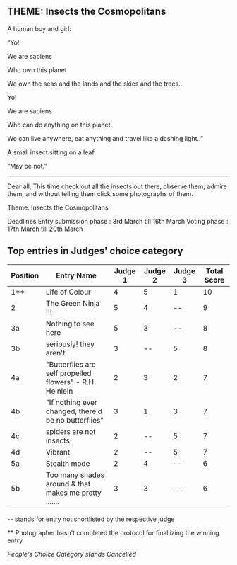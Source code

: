 ## THEME: Insects the Cosmopolitans

A human boy and girl:

“Yo!

We are sapiens

Who own this planet

We own the seas and the lands and the skies and the trees..

Yo!

We are sapiens

Who can do anything on this planet

We can live anywhere, eat anything and travel like a dashing light..”



A small insect sitting on a leaf:

“May be not.”


***********************


Dear all,
This time check out all the insects out there, observe them, admire them, and without telling them click some photographs of them.


Theme: Insects the Cosmopolitans

Deadlines
Entry submission phase : 3rd  March till 16th March
Voting phase                  : 17th March till 20th March



## Top entries in Judges' choice category

|Position	|Entry Name|	Judge 1	| Judge 2	| Judge 3	| Total Score |
|--|--|--|--|--|--|
|1**|Life of Colour|4|5|1|10|
|2|The Green Ninja !!!|5|4|--|9|
|3a|Nothing to see here|5|3|--|8|
|3b|seriously! they aren't |3|--|5|8|
|4a|"Butterflies are self propelled flowers" - R.H. Heinlein|2|3|2|7|
|4b|"If nothing ever changed, there'd be no butterflies"|3|1|3|7|
|4c|spiders are not insects|2|--|5|7|
|4d|Vibrant|2|--|5|7|
|5a|Stealth mode |2|4|--|6|
|5b|Too many shades around & that makes me pretty .......|3|3|--|6|


-- stands for entry not shortlisted by the respective judge

** Photographer hasn't completed the protocol for finallizing the winning entry


*People's Choice Category stands Cancelled*




